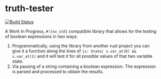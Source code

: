 # truth-tester
[![Build Status](https://travis-ci.com/svmnotn/truth-tester.svg?branch=master)](https://travis-ci.com/svmnotn/truth-tester)

A Work In Progress, `#![no_std]` compatible library that allows for the testing of boolean expressions in two ways:
1. Programmatically, using the library from another rust project you can give it a function along the lines of `|s: State| s.var_at(0) && s.var_at(1)` and it will test it for all possible values of that two variable state.
2. Via passing of a string containing a boolean expression. The expression is parsed and processed to obtain the results.
